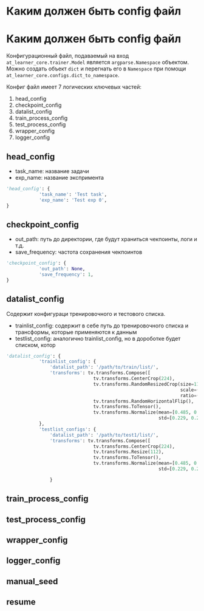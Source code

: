# Каким должен быть config файл
# Каким должен быть config файл
Конфигурационный файл, подаваемый на вход `at_learner_core.trainer.Model` является `argparse.Namespace` объектом.
Можно создать объект `dict` и перегнать его в `Namespace` при помощи `at_learner_core.configs.dict_to_namespace`.

Конфиг файл имеет 7 логических ключевых частей: 
1. head_config
2. checkpoint_config
3. datalist_config
4. train_process_config
5. test_process_config
6. wrapper_config
7. logger_config

## head_config
* task_name: название задачи
* exp_name: название экспримента
```python
'head_config': {
            'task_name': 'Test task',
            'exp_name': 'Test exp 0',
}
```
## checkpoint_config
* out_path: путь до директории, где будут храниться чекпоинты, логи и т.д.
* save_frequency: частота сохранения чекпоинтов
```python
'checkpoint_config': {
            'out_path': None,
            'save_frequency': 1,
}
```
## datalist_config
Содержит конфигураци тренировочного и тестового списка.
* trainlist_config: содержит в себе путь до тренировочного списка и трансформы, которые применяются к данным
* testlist_config: аналогично trainlist_config, но в дороботке будет списком, котор
```python
'datalist_config': {
            'trainlist_config': {
                'datalist_path': '/path/to/train/list/',
                'transforms': tv.transforms.Compose([
                                tv.transforms.CenterCrop(224),
                                tv.transforms.RandomResizedCrop(size=112,
                                                                scale=(0.8, 1.0),
                                                                ratio=(0.9, 1.1111)),
                                tv.transforms.RandomHorizontalFlip(),
                                tv.transforms.ToTensor(),
                                tv.transforms.Normalize(mean=[0.485, 0.456, 0.406],
                                                        std=[0.229, 0.224, 0.225])])
            },
            'testlist_configs': {
                'datalist_path': '/path/to/test1/list/',
                'transforms': tv.transforms.Compose([
                                tv.transforms.CenterCrop(224),
                                tv.transforms.Resize(112),
                                tv.transforms.ToTensor(),
                                tv.transforms.Normalize(mean=[0.485, 0.456, 0.406],
                                                        std=[0.229, 0.224, 0.225])])

                }
```
## train_process_config
## test_process_config
## wrapper_config
## logger_config
## manual_seed
## resume